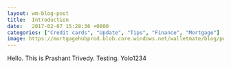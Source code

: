 ```yaml
---
layout: wm-blog-post
title:  Introduction
date:   2017-02-07 15:28:36 +0800
categories: ["Credit cards", "Update", "Tips", "Finance", "Mortgage"]
image: https://mortgagehubprod.blob.core.windows.net/walletmate/blog/pexels-photo-314040.jpeg 
---
```


Hello. This is Prashant Trivedy. Testing. Yolo1234

